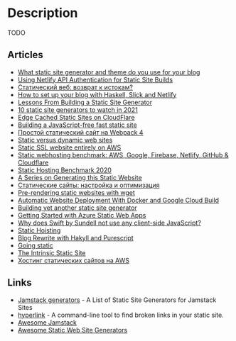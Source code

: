 # Description

TODO


## Articles

- [What static site generator and theme do you use for your blog](https://lobste.rs/s/h491m8/what_static_site_generator_theme_do_you    )
- [Using Netlify API Authentication for Static Site Builds](https://den.dev/blog/api-authentication-netlify-builds/)
- [Статический веб: возврат к истокам?](https://habr.com/ru/post/453656/)
- [How to set up your blog with Haskell, Slick and Netlify](https://luctielen.com/posts/how_to_setup_blog_with_haskell_slick_and_netlify/)
- [Lessons From Building a Static Site Generator](https://nicholasreese.com/lessons-from-building-a-static-site-generator/)
- [10 static site generators to watch in 2021](https://www.netlify.com/blog/2021/06/02/10-static-site-generators-to-watch-in-2021/)
- [Edge Cached Static Sites on CloudFlare](https://hugotunius.se/2020/01/01/edge-cached-static-sites-on-cloudflare.html)
- [Building a JavaScript-free fast static site](https://bennetthardwick.com/creating-a-blazingly-fast-blog-without-js-or-gatsby/)
- [Простой статический сайт на Webpack 4](https://habr.com/ru/post/350886/)
- [Static versus dynamic web sites](http://john.ankarstrom.se/html2/)
- [Static SSL website entirely on AWS](https://mathieuhendey.com/2020/10/static-ssl-website-entirely-on-aws/)
- [Static webhosting benchmark: AWS, Google, Firebase, Netlify, GitHub & Cloudflare](https://savjee.be/2020/05/benchmarking-static-website-hosting-providers/)
- [Static Hosting Benchmark 2020](https://www.pierbover.com/posts/static-hosting-benchmark-2020/)
- [A Series on Generating this Static Website](https://soap.coffee/~lthms/cleopatra.html)
- [Статические сайты: настройка и оптимизация](https://habr.com/ru/company/selectel/blog/237159/)
- [Pre-rendering static websites with wget](https://apex.sh/blog/post/pre-render-wget/)
- [​​Automatic Website Deployment With Docker and Google Cloud Build](https://blog.theincredibleholk.org/blog/2019/10/13/automatic-website-deployment-with-docker-and-google-cloud-build/)
- [Building yet another static site generator](https://h3rald.com/articles/hastysite/)
- [Getting Started with Azure Static Web Apps](https://blog.codewithdan.com/getting-started-with-azure-static-web-apps/)
- [Why does Swift by Sundell not use any client-side JavaScript?](https://www.swiftbysundell.com/special/javascript-free/)
- [Static Hoisting](https://rauchg.com/2020/static-hoisting)
- [Blog Rewrite with Hakyll and Purescript](https://blog.jle.im/entry/blog-rewrite-with-hakyll-and-purescript.html)
- [Going static](https://brandur.org/fragments/going-static)
- [The Intrinsic Static Site](https://brandur.org/aws-intrinsic-static)
- [Хостинг статических сайтов на AWS](https://habr.com/ru/company/plesk/blog/526454/)


## Links

- [Jamstack generators](https://jamstack.org/generators/) - A List of Static Site Generators for Jamstack Sites
- [hyperlink](https://github.com/untitaker/hyperlink) - A command-line tool to find broken links in your static site.
- [Awesome Jamstack](https://github.com/automata/awesome-jamstack)
- [Awesome Static Web Site Generators](https://github.com/myles/awesome-static-generators)
